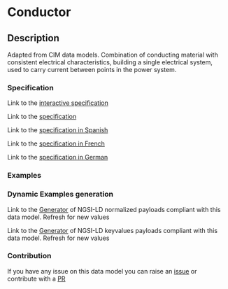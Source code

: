 # Conductor

## Description 

Adapted from CIM data models. Combination of conducting material with consistent electrical characteristics, building a single electrical system, used to carry current between points in the power system.
### Specification

Link to the [interactive specification](https://swagger.lab.fiware.org/?url=https://smart-data-models.github.io/dataModel.EnergyCIM/Conductor/swagger.yaml)

Link to the [specification](https://smart-data-models.github.io/dataModel.EnergyCIM/Conductor/doc/spec.md)

Link to the [specification in Spanish](https://smart-data-models.github.io/dataModel.EnergyCIM/Conductor/doc/spec_ES.md)

Link to the [specification in French](https://smart-data-models.github.io/dataModel.EnergyCIM/Conductor/doc/spec_FR.md)

Link to the [specification in German](https://smart-data-models.github.io/dataModel.EnergyCIM/Conductor/doc/spec_DE.md)
### Examples
### Dynamic Examples generation

Link to the [Generator](https://smartdatamodels.org/extra/ngsi-ld_generator_v0.92.php?schemaUrl=https://raw.githubusercontent.com/smart-data-models/dataModel.EnergyCIM/master/Conductor/schema.json&email=info@smartdatamodels.org) of NGSI-LD normalized payloads compliant with this data model. Refresh for new values

Link to the [Generator](https://smartdatamodels.org/extra/ngsi-ld_generator_keyvalues_v0.92.php?schemaUrl=https://raw.githubusercontent.com/smart-data-models/dataModel.EnergyCIM/master/Conductor/schema.json&email=info@smartdatamodels.org) of NGSI-LD keyvalues payloads compliant with this data model. Refresh for new values
### Contribution

 If you have any issue on this data model you can raise an [issue](https://github.com/smart-data-models/dataModel.EnergyCIM/issues)  or contribute with a [PR](https://github.com/smart-data-models/dataModel.EnergyCIM/pulls)